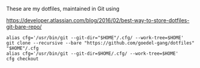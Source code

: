 These are my dotfiles, maintained in Git using

https://developer.atlassian.com/blog/2016/02/best-way-to-store-dotfiles-git-bare-repo/

    alias cfg='/usr/bin/git --git-dir="$HOME"/.cfg/ --work-tree=$HOME'
    git clone --recursive --bare "https://github.com/goedel-gang/dotfiles" "$HOME"/.cfg
    alias cfg='/usr/bin/git --git-dir=$HOME/.cfg/ --work-tree=$HOME'
    cfg checkout
